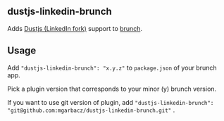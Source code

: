 ## dustjs-linkedin-brunch
Adds [Dustjs (LinkedIn fork)](http://linkedin.github.com/dustjs/) support to
[brunch](http://brunch.io).

## Usage
Add `"dustjs-linkedin-brunch": "x.y.z"` to `package.json` of your brunch app.

Pick a plugin version that corresponds to your minor (y) brunch version.

If you want to use git version of plugin, add
`"dustjs-linkedin-brunch": "git@github.com:mgarbacz/dustjs-linkedin-brunch.git"`
.
